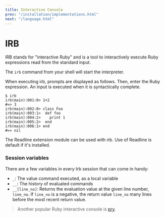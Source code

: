 ```yaml
---
title: Interactive Console
prev: "/installation/implementations.html"
next: "/language.html"
---
```


# IRB

IRB stands for "interactive Ruby" and is a tool to interactively execute
Ruby expressions read from the standard input.

The `irb` command from your shell will start the interpreter.

When executing irb, prompts are displayed as follows. Then, enter the
Ruby expression. An input is executed when it is syntactically complete.


```
$ irb
irb(main):001:0> 1+2
#=> 3
irb(main):002:0> class Foo
irb(main):003:1>  def foo
irb(main):004:2>    print 1
irb(main):005:2>  end
irb(main):006:1> end
#=> nil
```

The Readline extension module can be used with irb. Use of Readline is
default if it's installed.

### Session variables

There are a few variables in every Irb session that can come in handy:

* `_`: The value command executed, as a local variable
* `__`: The history of evaluated commands
* `__[line_no]`: Returns the evaluation value at the given line number,
  `line_no`. If `line_no` is a negative, the return value `line_no` many
  lines before the most recent return value.



> Another popular Ruby interactive console is
> [pry](http://pryrepl.org/).

